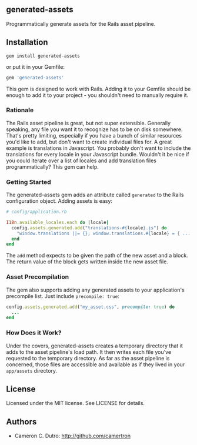 ## generated-assets
Programmatically generate assets for the Rails asset pipeline.

## Installation

`gem install generated-assets`

or put it in your Gemfile:

```ruby
gem 'generated-assets'
```

This gem is designed to work with Rails. Adding it to your Gemfile should be enough to add it to your project - you shouldn't need to manually require it.

### Rationale

The Rails asset pipeline is great, but not super extensible. Generally speaking, any file you want it to recognize has to be on disk somewhere. That's pretty limiting, especially if you have a bunch of similar resources you'd like to add, but don't want to create individual files for. A great example is translations in Javascript. You probably don't want to include the translations for every locale in your Javascript bundle. Wouldn't it be nice if you could iterate over a list of locales and add translation files programmatically? This gem can help.

### Getting Started

The generated-assets gem adds an attribute called `generated` to the Rails configuration object. Adding assets is easy:

```ruby
# config/application.rb

I18n.available_locales.each do |locale|
  config.assets.generated.add("translations-#{locale}.js") do
    "window.translations ||= {}; window.translations.#{locale} = { ... }"
  end
end
```

The `add` method expects to be given the path of the new asset and a block. The return value of the block gets written inside the new asset file.

### Asset Precompilation

The gem also supports adding any generated assets to your application's precompile list. Just include `precompile: true`:

```ruby
config.assets.generated.add("my_asset.css", precompile: true) do
  ...
end
```

### How Does it Work?

Under the covers, generated-assets creates a temporary directory that it adds to the asset pipeline's load path. It then writes each file you've requested to the temporary directory. As far as the asset pipeline is concerned, those files are accessible and available as if they lived in your `app/assets` directory.

## License

Licensed under the MIT license. See LICENSE for details.

## Authors

* Cameron C. Dutro: http://github.com/camertron
